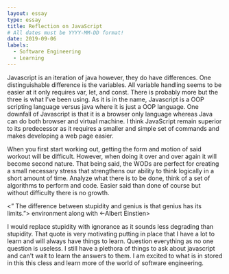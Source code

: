 ```yaml
---
layout: essay
type: essay
title: Reflection on JavaScript
# All dates must be YYYY-MM-DD format!
date: 2019-09-06
labels:
  - Software Engineering
  - Learning
---
```

Javascript is an iteration of java however, they do have differences. One distinguishable difference is the variables. All variable handling seems to be easier at it only requires var, let, and const. There is probably more but the three is what I’ve been using. As it is in the name, Javascript is a OOP scripting language versus java where it is just a OOP language. One downfall of Javascript is that it is a browser only language whereas Java can do both browser and virtual machine. I think JavaScript remain superior to its predecessor as it requires a smaller and simple set of commands and makes developing a web page easier.

When you first start working out, getting the form and motion of said workout will be difficult. However, when doing it over and over again it will become second nature. That being said, the WODs are perfect for creating a small necessary stress that strengthens our ability to think logically in a short amount of time. Analyze what there is to be done, think of a set of algorithms to perform and code. Easier said than done of course but without difficulty there is no growth. 

<” The difference between stupidity and genius is that genius has its limits.”> environment along with <-Albert Einstien>

I would replace stupidity with ignorance as it sounds less degrading than stupidity. That quote is very motivating putting in place that I have a lot to learn and will always have things to learn. Question everything as no one question is useless. I still have a plethora of things to ask about javascript and can't wait to learn the answers to them. I am excited to what is in stored in this this cless and learn more of the world of software engineering.

